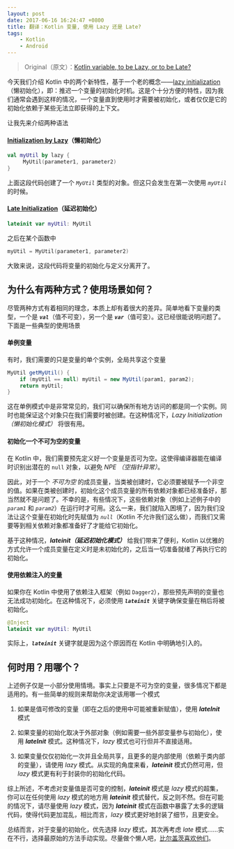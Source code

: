 ```yaml
---
layout: post
date: 2017-06-16 16:24:47 +0800
title: 翻译：Kotlin 变量, 使用 Lazy 还是 Late?
tags:
    - Kotlin
    - Android
---
```


> Original（原文）：[Kotlin variable, to be Lazy, or to be Late?](https://medium.com/@elye.project/kotlin-variable-to-be-lazy-or-to-be-late-ab865c682d61)

今天我们介绍 Kotlin 中的两个新特性，基于一个老的概念——[lazy initialization](https://en.wikipedia.org/wiki/Lazy_initialization)（懒初始化），即：推迟一个变量的初始化时机。这是个十分方便的特性，因为我们通常会遇到这样的情况，一个变量直到使用时才需要被初始化，或者仅仅是它的初始化依赖于某些无法立即获得的上下文。

让我先来介绍两种语法

#### [Initialization by Lazy](https://en.wikipedia.org/wiki/Lazy_initialization)（懒初始化）

``` Kotlin
val myUtil by lazy {
     MyUtil(parameter1, parameter2)
}
```

上面这段代码创建了一个 *`MyUtil`* 类型的对象。但这只会发生在第一次使用 *`myUtil`* 的时候。

#### [Late Initialization](https://kotlinlang.org/docs/reference/properties.html#late-initialized-properties)（延迟初始化）

``` Kotlin
lateinit var myUtil: MyUtil
```

之后在某个函数中

``` Kotlin
myUtil = MyUtil(parameter1, parameter2)
```

大致来说，这段代码将变量的初始化与定义分离开了。

## 为什么有两种方式？使用场景如何？

尽管两种方式有着相同的理念，本质上却有着很大的差异。简单地看下变量的类型，一个是 ***`val`***（值不可变），另一个是 ***`var`***（值可变）。这已经很能说明问题了。下面是一些典型的使用场景

#### 单例变量

有时，我们需要的只是变量的单个实例，全局共享这个变量

``` java
MyUtil getMyUtil() {
    if (myUtil == null) myUtil = new MyUtil(param1, param2);
    return myUtil;
}
```

这在单例模式中是非常常见的，我们可以确保所有地方访问的都是同一个实例。同时也能保证这个对象只在我们需要时被创建。在这种情况下，*Lazy Initialization（懒初始化模式）* 将很有用。

#### 初始化一个不可为空的变量

在 Kotlin 中，我们需要预先定义好一个变量是否可为空。这使得编译器能在编译时识别出潜在的 `null` 对象，以避免 *NPE （空指针异常）*。

因此，对于一个 *不可为空* 的成员变量，当类被创建时，它必须要被赋予一个非空的值。如果在类被创建时，初始化这个成员变量的所有依赖对象都已经准备好，那当然就不是问题了。不幸的是，有些情况下，这些依赖对象（例如上述例子中的 *`param1`* 和 *`param2`*）在运行时才可用。这么一来，我们就陷入困境了，因为我们没法让这个变量在初始化时先赋值为 *`null`*（Kotlin 不允许我们这么做），而我们又需要等到相关依赖对象都准备好了才能给它初始化。

基于这种情况，***lateinit（延迟初始化模式）*** 给我们带来了便利，Kotlin 以优雅的方式允许一个成员变量在定义时是未初始化的，之后当一切准备就绪了再执行它的初始化。

#### 使用依赖注入的变量

如果你在 Kotlin 中使用了依赖注入框架（例如 `Dagger2`），那些预先声明的变量也无法成功初始化。在这种情况下，必须使用 ***`lateinit`*** 关键字确保变量在稍后将被初始化。

``` Kotlin
@Inject
lateinit var myUtil: MyUtil
```

实际上，***`lateinit`*** 关键字就是因为这个原因而在 Kotlin 中明确地引入的。

## 何时用？用哪个？

上述例子仅是一小部分使用情境。事实上只要是不可为空的变量，很多情况下都是适用的。有一些简单的规则来帮助你决定该用哪一个模式

1. 如果是值可修改的变量（即在之后的使用中可能被重新赋值），使用 ***lateInit*** 模式

2. 如果变量的初始化取决于外部对象（例如需要一些外部变量参与初始化），使用 ***lateInit*** 模式。这种情况下，*lazy* 模式也可行但并不直接适用。

3. 如果变量仅仅初始化一次并且全局共享，且更多的是内部使用（依赖于类内部的变量），请使用 *lazy* 模式。从实现的角度来看，***lateinit*** 模式仍然可用，但 *lazy* 模式更有利于封装你的初始化代码。

综上所述，不考虑对变量值是否可变的控制，***lateinit*** 模式是 *lazy* 模式的超集，你可以在任何使用 *lazy* 模式的地方用 ***lateinit*** 模式替代，反之则不然。但在可能的情况下，请尽量使用 *lazy* 模式，因为 ***lateinit*** 模式在函数中暴露了太多的逻辑代码，使得代码更加混乱，相比而言，*lazy* 模式更好地封装了细节，且更安全。

总结而言，对于变量的初始化，优先选择 *lazy* 模式，其次再考虑 *late* 模式……实在不行，选择最原始的方法手动实现。尽量做个懒人吧，[比尔盖茨喜欢他们](http://www.goodreads.com/quotes/568877-i-choose-a-lazy-person-to-do-a-hard-job)。
